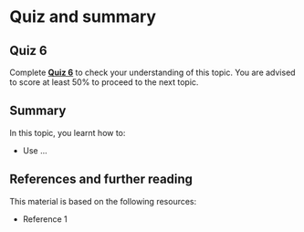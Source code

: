 # Quiz and summary

## Quiz 6

Complete [**Quiz 6**](https://docs.google.com/forms/d/e/1FAIpQLSeuHanEGgZxTTwr6YTThSQ2jG7M9mRbQDxQ9VCwbQrwGmSthQ/viewform?usp=sf_link) to check your understanding of this topic. You are advised to score at least 50% to proceed to the next topic.

## Summary

In this topic, you learnt how to:
- Use ...

## References and further reading

This material is based on the following resources:
- Reference 1
